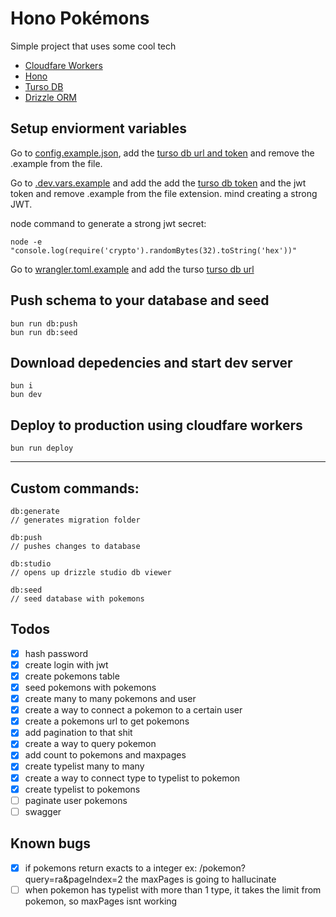 # Hono Pokémons
Simple project that uses some cool tech
- [Cloudfare Workers](https://workers.cloudflare.com/)
- [Hono](https://hono.dev/)
- [Turso DB](https://turso.tech/)
- [Drizzle ORM](https://orm.drizzle.team/)
## Setup enviorment variables
Go to [config.example.json](./config.example.json), add the [turso db url and token](https://turso.tech/) and remove the .example from the file.

Go to [.dev.vars.example](./.dev.vars.example) and add the add the [turso db token](https://turso.tech/) and the jwt token and remove .example from the file extension. mind creating a strong JWT.

node command to generate a strong jwt secret:
```
node -e "console.log(require('crypto').randomBytes(32).toString('hex'))"
```

Go to [wrangler.toml.example](./wrangler.toml.example) and add the turso [turso db url](https://turso.tech/)

## Push schema to your database and seed

```
bun run db:push
bun run db:seed
```

## Download depedencies and start dev server

```
bun i
bun dev
```

## Deploy to production using cloudfare workers

```
bun run deploy
```
---

## Custom commands:

```
db:generate 
// generates migration folder 

db:push
// pushes changes to database

db:studio
// opens up drizzle studio db viewer

db:seed
// seed database with pokemons
```

## Todos
- [x] hash password
- [x] create login with jwt
- [x] create pokemons table
- [x] seed pokemons with pokemons
- [x] create many to many pokemons and user
- [x] create a way to connect a pokemon to a certain user
- [x] create a pokemons url to get pokemons
- [x] add pagination to that shit
- [x] create a way to query pokemon
- [x] add count to pokemons and maxpages
- [x] create typelist many to many
- [x] create a way to connect type to typelist to pokemon
- [x] create typelist to pokemons
- [ ] paginate user pokemons 
- [ ] swagger

## Known bugs
- [x] if pokemons return exacts to a integer ex: /pokemon?query=ra&pageIndex=2 the maxPages is going to hallucinate
- [ ] when pokemon has typelist with more than 1 type, it takes the limit from pokemon, so maxPages isnt working 